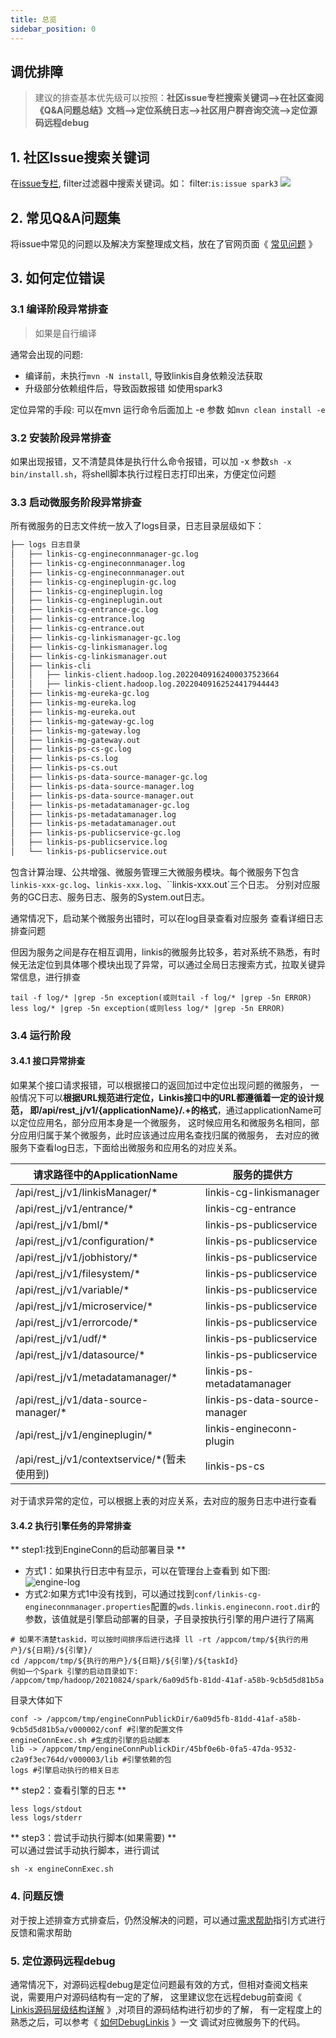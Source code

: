 ```yaml
---
title: 总览
sidebar_position: 0
---
```

## 调优排障

> 建议的排查基本优先级可以按照：**社区issue专栏搜索关键词—\>在社区查阅《Q\&A问题总结》文档—\>定位系统日志—\>社区用户群咨询交流—\>定位源码远程debug**


## 1. 社区Issue搜索关键词

在[issue专栏](https://github.com/apache/incubator-linkis/issues), filter过滤器中搜索关键词。如：
filter:`is:issue spark3`
![](/Images-zh/tuning-and-troubleshooting/issue-searching-keywords.png)

<!--
在[Disscuess的Q&A专栏](https://github.com/apache/incubator-linkis/discussions/categories/q-a) 中进行关键字搜索
![](/Images-zh/tuning-and-troubleshooting/disscues-searching-keywords.png)
-->

## 2. 常见Q&A问题集

将issue中常见的问题以及解决方案整理成文档，放在了官网页面《 [常见问题](/faq/main) 》


## 3. 如何定位错误 

### 3.1 编译阶段异常排查 
> 如果是自行编译

通常会出现的问题:
- 编译前，未执行`mvn -N install`, 导致linkis自身依赖没法获取
- 升级部分依赖组件后，导致函数报错  如使用spark3 

定位异常的手段: 
可以在mvn 运行命令后面加上 -e 参数 如`mvn clean install -e`
 
### 3.2 安装阶段异常排查

如果出现报错，又不清楚具体是执行什么命令报错，可以加 -x 参数`sh -x bin/install.sh`，将shell脚本执行过程日志打印出来，方便定位问题

### 3.3 启动微服务阶段异常排查
所有微服务的日志文件统一放入了logs目录，日志目录层级如下：

```html
├── logs 日志目录
│   ├── linkis-cg-engineconnmanager-gc.log
│   ├── linkis-cg-engineconnmanager.log
│   ├── linkis-cg-engineconnmanager.out
│   ├── linkis-cg-engineplugin-gc.log
│   ├── linkis-cg-engineplugin.log
│   ├── linkis-cg-engineplugin.out
│   ├── linkis-cg-entrance-gc.log
│   ├── linkis-cg-entrance.log
│   ├── linkis-cg-entrance.out
│   ├── linkis-cg-linkismanager-gc.log
│   ├── linkis-cg-linkismanager.log
│   ├── linkis-cg-linkismanager.out
│   ├── linkis-cli
│   │   ├── linkis-client.hadoop.log.20220409162400037523664
│   │   ├── linkis-client.hadoop.log.20220409162524417944443
│   ├── linkis-mg-eureka-gc.log
│   ├── linkis-mg-eureka.log
│   ├── linkis-mg-eureka.out
│   ├── linkis-mg-gateway-gc.log
│   ├── linkis-mg-gateway.log
│   ├── linkis-mg-gateway.out
│   ├── linkis-ps-cs-gc.log
│   ├── linkis-ps-cs.log
│   ├── linkis-ps-cs.out
│   ├── linkis-ps-data-source-manager-gc.log
│   ├── linkis-ps-data-source-manager.log
│   ├── linkis-ps-data-source-manager.out
│   ├── linkis-ps-metadatamanager-gc.log
│   ├── linkis-ps-metadatamanager.log
│   ├── linkis-ps-metadatamanager.out
│   ├── linkis-ps-publicservice-gc.log
│   ├── linkis-ps-publicservice.log
│   └── linkis-ps-publicservice.out
```

包含计算治理、公共增强、微服务管理三大微服务模块。每个微服务下包含`linkis-xxx-gc.log`、`linkis-xxx.log`、``linkis-xxx.out`三个日志。
分别对应服务的GC日志、服务日志、服务的System.out日志。

通常情况下，启动某个微服务出错时，可以在log目录查看对应服务 查看详细日志排查问题

但因为服务之间是存在相互调用，linkis的微服务比较多，若对系统不熟悉，有时候无法定位到具体哪个模块出现了异常，可以通过全局日志搜索方式，拉取关键异常信息，进行排查 

```shell script
tail -f log/* |grep -5n exception(或则tail -f log/* |grep -5n ERROR)  
less log/* |grep -5n exception(或则less log/* |grep -5n ERROR)  
```


### 3.4 运行阶段 

#### 3.4.1 接口异常排查

如果某个接口请求报错，可以根据接口的返回加过中定位出现问题的微服务，
一般情况下可以**根据URL规范进行定位，**Linkis接口中的URL都遵循着一定的设计规范，
即**/api/rest_j/v1/{applicationName}/.+的格式**，通过applicationName可以定位应用名，部分应用本身是一个微服务，
这时候应用名和微服务名相同，部分应用归属于某个微服务，此时应该通过应用名查找归属的微服务，
去对应的微服务下查看log日志，下面给出微服务和应用名的对应关系。

| **请求路径中的ApplicationName**       | **服务的提供方**     |
|-------------------------------------|---------------------------------|
| /api/rest_j/v1/linkisManager/*      | linkis-cg-linkismanager         |
| /api/rest_j/v1/entrance/*           | linkis-cg-entrance              |
| /api/rest_j/v1/bml/*                | linkis-ps-publicservice         |
| /api/rest_j/v1/configuration/*      | linkis-ps-publicservice         |
| /api/rest_j/v1/jobhistory/*         | linkis-ps-publicservice         |
| /api/rest_j/v1/filesystem/*         | linkis-ps-publicservice         |
| /api/rest_j/v1/variable/*           | linkis-ps-publicservice         |
| /api/rest_j/v1/microservice/*       | linkis-ps-publicservice         |
| /api/rest_j/v1/errorcode/*          | linkis-ps-publicservice         |
| /api/rest_j/v1/udf/*                | linkis-ps-publicservice         |
| /api/rest_j/v1/datasource/*         | linkis-ps-publicservice         |
| /api/rest_j/v1/metadatamanager/*    | linkis-ps-metadatamanager       |
| /api/rest_j/v1/data-source-manager/*| linkis-ps-data-source-manager   |
| /api/rest_j/v1/engineplugin/*       | linkis-engineconn-plugin        |
| /api/rest_j/v1/contextservice/*(暂未使用到)     | linkis-ps-cs                    |

对于请求异常的定位，可以根据上表的对应关系，去对应的服务日志中进行查看

#### 3.4.2 执行引擎任务的异常排查

** step1:找到EngineConn的启动部署目录 **  

- 方式1：如果执行日志中有显示，可以在管理台上查看到 如下图:        
![engine-log](https://user-images.githubusercontent.com/29391030/156343802-9d47fa98-dc70-4206-b07f-df439b291028.png)
- 方式2:如果方式1中没有找到，可以通过找到`conf/linkis-cg-engineconnmanager.properties`配置的`wds.linkis.engineconn.root.dir`的参数，该值就是引擎启动部署的目录，子目录按执行引擎的用户进行了隔离

```shell script
# 如果不清楚taskid，可以按时间排序后进行选择 ll -rt /appcom/tmp/${执行的用户}/${日期}/${引擎}/  
cd /appcom/tmp/${执行的用户}/${日期}/${引擎}/${taskId}  
例如一个Spark 引擎的启动目录如下:
/appcom/tmp/hadoop/20210824/spark/6a09d5fb-81dd-41af-a58b-9cb5d5d81b5a
```

目录大体如下 
```shell script
conf -> /appcom/tmp/engineConnPublickDir/6a09d5fb-81dd-41af-a58b-9cb5d5d81b5a/v000002/conf #引擎的配置文件  
engineConnExec.sh #生成的引擎的启动脚本  
lib -> /appcom/tmp/engineConnPublickDir/45bf0e6b-0fa5-47da-9532-c2a9f3ec764d/v000003/lib #引擎依赖的包  
logs #引擎启动执行的相关日志  
```

** step2：查看引擎的日志 **
```shell script
less logs/stdout  
less logs/stderr
```

** step3：尝试手动执行脚本(如果需要) **  
可以通过尝试手动执行脚本，进行调试
``` 
sh -x engineConnExec.sh  
```

### 4. 问题反馈 

对于按上述排查方式排查后，仍然没解决的问题，可以通过[需求帮助](/community/how-to-ask-for-help)指引方式进行反馈和需求帮助 


### 5. 定位源码远程debug

通常情况下，对源码远程debug是定位问题最有效的方式，但相对查阅文档来说，需要用户对源码结构有一定的了解，
这里建议您在远程debug前查阅《 [Linkis源码层级结构详解](deployment/directory-of-sourcecode.md) 》,对项目的源码结构进行初步的了解，
有一定程度上的熟悉之后，可以参考《 [如何DebugLinkis](development/linkis-debug.md) 》一文 调试对应微服务下的代码。

